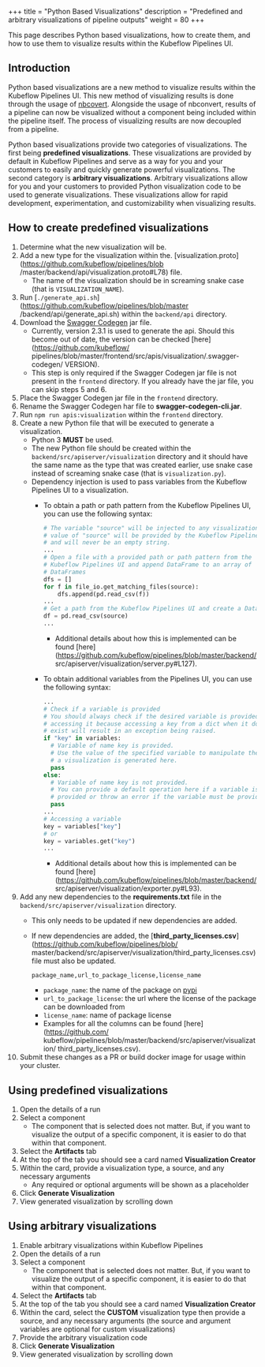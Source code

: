 +++
title = "Python Based Visualizations"
description = "Predefined and arbitrary visualizations of pipeline outputs"
weight = 80
+++

This page describes Python based visualizations, how to create them, and how to
use them to visualize results within the Kubeflow Pipelines UI.

## Introduction

Python based visualizations are a new method to visualize results within the
Kubeflow Pipelines UI. This new method of visualizing results is done through
the usage of [nbcovert](https://github.com/jupyter/nbconvert). Alongside the
usage of nbconvert, results of a pipeline can now be visualized without a
component being included within the pipeline itself. The process of visualizing
results are now decoupled from a pipeline.

Python based visualizations provide two categories of visualizations. The first
being **predefined visualizations**. These visualizations are provided by
default in Kubeflow Pipelines and serve as a way for you and your customers to
easily and quickly generate powerful visualizations. The second category is
**arbitrary visualizations**. Arbitrary visualizations allow for you and your
customers to provided Python visualization code to be used to generate
visualizations. These visualizations allow for rapid development,
experimentation, and customizability when visualizing results.

## How to create predefined visualizations

1. Determine what the new visualization will be.
2. Add a new type for the visualization within the.
[visualization.proto](https://github.com/kubeflow/pipelines/blob
/master/backend/api/visualization.proto#L78) file.
    * The name of the visualization should be in screaming snake case
    (that is `VISUALIZATION_NAME`).
3. Run [`./generate_api.sh`](https://github.com/kubeflow/pipelines/blob/master
/backend/api/generate_api.sh) within the `backend/api` directory.
4. Download the [Swagger Codegen](https://swagger.io/tools/swagger-codegen/)
jar file.
    * Currently, version 2.3.1 is used to generate the api. Should this become
    out of date, the version can be checked [here](https://github.com/kubeflow/
    pipelines/blob/master/frontend/src/apis/visualization/.swagger-codegen/
    VERSION).
    * This step is only required if the Swagger Codegen jar file is not present
    in the `frontend` directory. If you already have the jar file, you can skip
    steps 5 and 6.
5. Place the Swagger Codegen jar file in the `frontend` directory.
6. Rename the Swagger Codegen har file to **swagger-codegen-cli.jar**.
7. Run `npm run apis:visualization` within the `frontend` directory.
8. Create a new Python file that will be executed to generate a visualization.
    * Python 3 **MUST** be used.
    * The new Python file should be created within the
    `backend/src/apiserver/visualization` directory and it should have the same
    name as the type that was created earlier, use snake case instead of
    screaming snake case (that is `visualization.py`).
    * Dependency injection is used to pass variables from the Kubeflow Pipelines
    UI to a visualization.
        * To obtain a path or path pattern from the Kubeflow Pipelines UI, you
        can use the following syntax:

            ```python
            # The variable "source" will be injected to any visualization. The
            # value of "source" will be provided by the Kubeflow Pipelines UI
            # and will never be an empty string.
            ...
            # Open a file with a provided path or path pattern from the
            # Kubeflow Pipelines UI and append DataFrame to an array of
            # DataFrames
            dfs = []
            for f in file_io.get_matching_files(source):
                dfs.append(pd.read_csv(f))
            ...
            # Get a path from the Kubeflow Pipelines UI and create a DataFrame
            df = pd.read_csv(source)
            ...
            ```
            * Additional details about how this is implemented can be found
            [here](https://github.com/kubeflow/pipelines/blob/master/backend/
            src/apiserver/visualization/server.py#L127).
        * To obtain additional variables from the Pipelines UI, you can use
        the following syntax:

            ```python
            ...
            # Check if a variable is provided
            # You should always check if the desired variable is provided before
            # accessing it because accessing a key from a dict when it does not
            # exist will result in an exception being raised.
            if "key" in variables:
              # Variable of name key is provided.
              # Use the value of the specified variable to manipulate the way
              # a visualization is generated here.
              pass
            else:
              # Variable of name key is not provided.
              # You can provide a default operation here if a variable is not
              # provided or throw an error if the variable must be provided.
              pass
            ...
            # Accessing a variable
            key = variables["key"]
            # or
            key = variables.get("key")
            ...
            ```
            * Additional details about how this is implemented can be found
            [here](https://github.com/kubeflow/pipelines/blob/master/backend/
            src/apiserver/visualization/exporter.py#L93).
9. Add any new dependencies to the **requirements.txt** file in the
`backend/src/apiserver/visualization` directory.
    * This only needs to be updated if new dependencies are added.
    * If new dependencies are added, the
    [**third_party_licenses.csv**](https://github.com/kubeflow/pipelines/blob/
    master/backend/src/apiserver/visualization/third_party_licenses.csv) file
    must also be updated.
        
        ```csv
        package_name,url_to_package_license,license_name
        ```
        * `package_name`: the name of the package on [pypi](https://pypi.org/)
        * `url_to_package_license`: the url where the license of the package can
        be downloaded from
        * `license_name`: name of package license
        * Examples for all the columns can be found [here](https://github.com/
        kubeflow/pipelines/blob/master/backend/src/apiserver/visualization/
        third_party_licenses.csv).
10. Submit these changes as a PR or build docker image for usage within your
cluster.

## Using predefined visualizations

1. Open the details of a run
2. Select a component
    * The component that is selected does not matter. But, if you want to
    visualize the output of a specific component, it is easier to do that within
    that component.
3. Select the **Artifacts** tab
4. At the top of the tab you should see a card named **Visualization Creator**
5. Within the card, provide a visualization type, a source, and any necessary
arguments
    * Any required or optional arguments will be shown as a placeholder
6. Click **Generate Visualization**
7. View generated visualization by scrolling down

## Using arbitrary visualizations

1. Enable arbitrary visualizations within Kubeflow Pipelines
2. Open the details of a run
3. Select a component
    * The component that is selected does not matter. But, if you want to
    visualize the output of a specific component, it is easier to do that within
    that component.
4. Select the **Artifacts** tab
5. At the top of the tab you should see a card named **Visualization Creator**
6. Within the card, select the **CUSTOM** visualization type then provide a
source, and any necessary arguments (the source and argument variables are
optional for custom visualizations)
7. Provide the arbitrary visualization code
8. Click **Generate Visualization**
9. View generated visualization by scrolling down